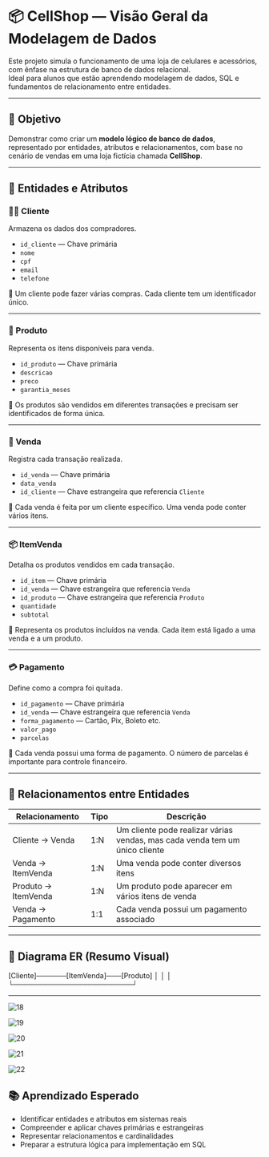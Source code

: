 # 📦 CellShop — Visão Geral da Modelagem de Dados

Este projeto simula o funcionamento de uma loja de celulares e acessórios, com ênfase na estrutura de banco de dados relacional.  
Ideal para alunos que estão aprendendo modelagem de dados, SQL e fundamentos de relacionamento entre entidades.

---

## 🧠 Objetivo

Demonstrar como criar um **modelo lógico de banco de dados**, representado por entidades, atributos e relacionamentos, com base no cenário de vendas em uma loja fictícia chamada **CellShop**.

---

## 🧱 Entidades e Atributos

### 🧑‍💼 Cliente
Armazena os dados dos compradores.

- `id_cliente` — Chave primária
- `nome`
- `cpf`
- `email`
- `telefone`

📘 Um cliente pode fazer várias compras. Cada cliente tem um identificador único.

---

### 📱 Produto
Representa os itens disponíveis para venda.

- `id_produto` — Chave primária
- `descricao`
- `preco`
- `garantia_meses`

📘 Os produtos são vendidos em diferentes transações e precisam ser identificados de forma única.

---

### 🧾 Venda
Registra cada transação realizada.

- `id_venda` — Chave primária
- `data_venda`
- `id_cliente` — Chave estrangeira que referencia `Cliente`

📘 Cada venda é feita por um cliente específico. Uma venda pode conter vários itens.

---

### 📦 ItemVenda
Detalha os produtos vendidos em cada transação.

- `id_item` — Chave primária
- `id_venda` — Chave estrangeira que referencia `Venda`
- `id_produto` — Chave estrangeira que referencia `Produto`
- `quantidade`
- `subtotal`

📘 Representa os produtos incluídos na venda. Cada item está ligado a uma venda e a um produto.

---

### 💳 Pagamento
Define como a compra foi quitada.

- `id_pagamento` — Chave primária
- `id_venda` — Chave estrangeira que referencia `Venda`
- `forma_pagamento` — Cartão, Pix, Boleto etc.
- `valor_pago`
- `parcelas`

📘 Cada venda possui uma forma de pagamento. O número de parcelas é importante para controle financeiro.

---

## 🔗 Relacionamentos entre Entidades

| Relacionamento             | Tipo     | Descrição                                                                 |
|----------------------------|----------|----------------------------------------------------------------------------|
| Cliente → Venda            | 1:N      | Um cliente pode realizar várias vendas, mas cada venda tem um único cliente |
| Venda → ItemVenda          | 1:N      | Uma venda pode conter diversos itens                                     |
| Produto → ItemVenda        | 1:N      | Um produto pode aparecer em vários itens de venda                         |
| Venda → Pagamento          | 1:1      | Cada venda possui um pagamento associado                                 |

---

## 🧩 Diagrama ER (Resumo Visual)
[Cliente]───<Venda>───[ItemVenda]───[Produto] │ │ │ 
└────────────<Pagamento>────────────┘


---

![18](https://github.com/user-attachments/assets/0a634dc9-10e8-4f70-aaf4-395cf364e3d0)

![19](https://github.com/user-attachments/assets/278e31d4-fe00-4448-8ffe-7a8d46ebb846)

![20](https://github.com/user-attachments/assets/b06a174e-9314-4eef-b4b3-2c684c721fe7)

![21](https://github.com/user-attachments/assets/fc26e92c-dc66-4654-a59b-2eac304ae25d)

![22](https://github.com/user-attachments/assets/27855702-ce85-44be-85b5-c4dd2267384a)


## 📚 Aprendizado Esperado

- Identificar entidades e atributos em sistemas reais
- Compreender e aplicar chaves primárias e estrangeiras
- Representar relacionamentos e cardinalidades
- Preparar a estrutura lógica para implementação em SQL
